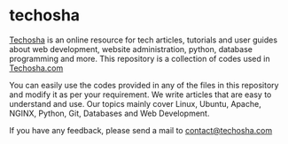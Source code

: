 # techosha
[Techosha](https://techosha.com) is an online resource for tech articles, tutorials and user guides about web development, website administration, python, database programming and more.
This repository is a collection of codes used in [Techosha.com](https://techosha.com)

You can easily use the codes provided in any of the files in this repository and modify it as per your requirement. We write articles that are easy to understand and use. Our topics mainly cover Linux, Ubuntu, Apache, NGINX, Python, Git, Databases and Web Development.

If you have any feedback, please send a mail to contact@techosha.com
